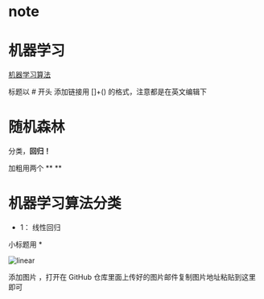 # note

# 机器学习
[机器学习算法](http://www.tensorflow.org)

标题以 # 开头
添加链接用 []+() 的格式，注意都是在英文编辑下

# 随机森林
分类，**回归！**

加粗用两个 ** **

# 机器学习算法分类

* 1： 线性回归

小标题用 *

![linear]()

添加图片 ，打开在 GitHub 仓库里面上传好的图片邮件复制图片地址粘贴到这里即可
